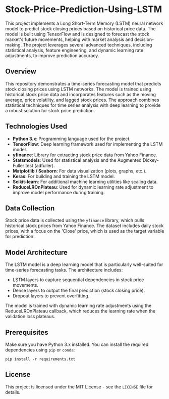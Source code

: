 # Stock-Price-Prediction-Using-LSTM
This project implements a Long Short-Term Memory (LSTM) neural network model to predict stock closing prices based on historical price data. The model is built using TensorFlow and is designed to forecast the stock market's future movements, helping with market analysis and decision-making. The project leverages several advanced techniques, including statistical analysis, feature engineering, and dynamic learning rate adjustments, to improve prediction accuracy.

## Overview
This repository demonstrates a time-series forecasting model that predicts stock closing prices using LSTM networks. The model is trained using historical stock price data and incorporates features such as the moving average, price volatility, and lagged stock prices. The approach combines statistical techniques for time series analysis with deep learning to provide a robust solution for stock price prediction.

## Technologies Used
* **Python 3.x**: Programming language used for the project.
* **TensorFlow**: Deep learning framework used for implementing the LSTM model.
* **yfinance**: Library for extracting stock price data from Yahoo Finance.
* **Statsmodels**: Used for statistical analysis and the Augmented Dickey-Fuller test (adfuller).
* **Matplotlib / Seaborn**: For data visualization (plots, graphs, etc.).
* **Keras**: For building and training the LSTM model.
* **Scikit-learn**: For additional machine learning utilities like scaling data.
* **ReduceLROnPlateau**: Used for dynamic learning rate adjustment to improve model performance during training.

## Data Collection
Stock price data is collected using the `yfinance` library, which pulls historical stock prices from Yahoo Finance. The dataset includes daily stock prices, with a focus on the 'Close' price, which is used as the target variable for prediction.

## Model Architecture
The LSTM model is a deep learning model that is particularly well-suited for time-series forecasting tasks. The architecture includes:

- LSTM layers to capture sequential dependencies in stock price movements.
- Dense layers to output the final prediction (stock closing price).
- Dropout layers to prevent overfitting.
  
The model is trained with dynamic learning rate adjustments using the ReduceLROnPlateau callback, which reduces the learning rate when the validation loss plateaus.

## Prerequisites
Make sure you have Python 3.x installed. You can install the required dependencies using `pip` or `conda`:

`pip install -r requirements.txt`

## License
This project is licensed under the MIT License - see the `LICENSE` file for details.
